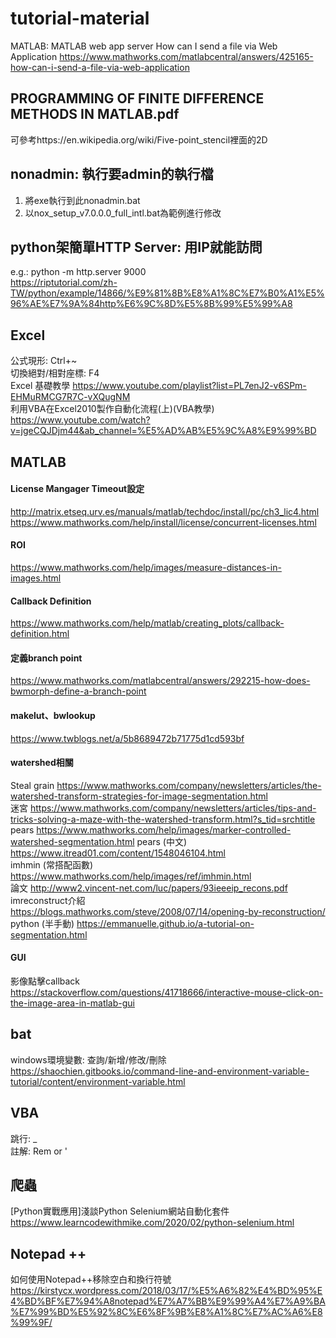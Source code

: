 # tutorial-material

MATLAB:
MATLAB web app server
How can I send a file via Web Application
https://www.mathworks.com/matlabcentral/answers/425165-how-can-i-send-a-file-via-web-application


## PROGRAMMING OF FINITE DIFFERENCE METHODS IN MATLAB.pdf  
可參考https://en.wikipedia.org/wiki/Five-point_stencil裡面的2D

## nonadmin: 執行要admin的執行檔
1. 將exe執行到此nonadmin.bat
2. 以nox_setup_v7.0.0.0_full_intl.bat為範例進行修改

## python架簡單HTTP Server: 用IP就能訪問
e.g.: python -m http.server 9000  
https://riptutorial.com/zh-TW/python/example/14866/%E9%81%8B%E8%A1%8C%E7%B0%A1%E5%96%AE%E7%9A%84http%E6%9C%8D%E5%8B%99%E5%99%A8

## Excel
公式現形: Ctrl+~  
切換絕對/相對座標: F4  
Excel 基礎教學 https://www.youtube.com/playlist?list=PL7enJ2-v6SPm-EHMuRMCG7R7C-vXQugNM  
利用VBA在Excel2010製作自動化流程(上)(VBA教學) https://www.youtube.com/watch?v=jgeCQJDjm44&ab_channel=%E5%AD%AB%E5%9C%A8%E9%99%BD  

## MATLAB 
#### License Mangager Timeout設定  
http://matrix.etseq.urv.es/manuals/matlab/techdoc/install/pc/ch3_lic4.html  
https://www.mathworks.com/help/install/license/concurrent-licenses.html  

#### ROI
https://www.mathworks.com/help/images/measure-distances-in-images.html  

#### Callback Definition
https://www.mathworks.com/help/matlab/creating_plots/callback-definition.html

#### 定義branch point
https://www.mathworks.com/matlabcentral/answers/292215-how-does-bwmorph-define-a-branch-point
#### makelut、bwlookup
https://www.twblogs.net/a/5b8689472b71775d1cd593bf
#### watershed相關
Steal grain https://www.mathworks.com/company/newsletters/articles/the-watershed-transform-strategies-for-image-segmentation.html  
迷宮 https://www.mathworks.com/company/newsletters/articles/tips-and-tricks-solving-a-maze-with-the-watershed-transform.html?s_tid=srchtitle  
pears https://www.mathworks.com/help/images/marker-controlled-watershed-segmentation.html
pears (中文) https://www.itread01.com/content/1548046104.html  
imhmin (常搭配函數) https://www.mathworks.com/help/images/ref/imhmin.html  
論文 http://www2.vincent-net.com/luc/papers/93ieeeip_recons.pdf  
imreconstruct介紹 https://blogs.mathworks.com/steve/2008/07/14/opening-by-reconstruction/  
python (半手動) https://emmanuelle.github.io/a-tutorial-on-segmentation.html  

#### GUI
影像點擊callback https://stackoverflow.com/questions/41718666/interactive-mouse-click-on-the-image-area-in-matlab-gui

## bat
windows環境變數: 查詢/新增/修改/刪除  
https://shaochien.gitbooks.io/command-line-and-environment-variable-tutorial/content/environment-variable.html

## VBA
跳行: _  
註解: Rem or '  

## 爬蟲
[Python實戰應用]淺談Python Selenium網站自動化套件  
https://www.learncodewithmike.com/2020/02/python-selenium.html

## Notepad ++
如何使用Notepad++移除空白和換行符號  
https://kirstycx.wordpress.com/2018/03/17/%E5%A6%82%E4%BD%95%E4%BD%BF%E7%94%A8notepad%E7%A7%BB%E9%99%A4%E7%A9%BA%E7%99%BD%E5%92%8C%E6%8F%9B%E8%A1%8C%E7%AC%A6%E8%99%9F/  
